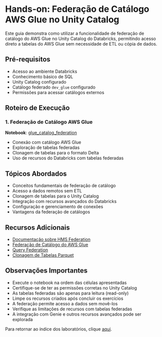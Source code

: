 # Hands-on: Federação de Catálogo AWS Glue no Unity Catalog

Este guia demonstra como utilizar a funcionalidade de federação de catálogo do AWS Glue no Unity Catalog do Databricks, permitindo acesso direto a tabelas do AWS Glue sem necessidade de ETL ou cópia de dados.

## Pré-requisitos
- Acesso ao ambiente Databricks
- Conhecimento básico de SQL
- Unity Catalog configurado
- Catálogo federado `dev_glue` configurado
- Permissões para acessar catálogos externos

## Roteiro de Execução

### 1. Federação de Catálogo AWS Glue
**Notebook**: <a href="$./Glue_catalog_federation/glue_catalog_federation">glue_catalog_federation</a>
- Conexão com catálogo AWS Glue
- Exploração de tabelas federadas
- Clonagem de tabelas para o formato Delta
- Uso de recursos do Databricks com tabelas federadas

## Tópicos Abordados
- Conceitos fundamentais de federação de catálogo
- Acesso a dados remotos sem ETL
- Clonagem de tabelas para o Unity Catalog
- Integração com recursos avançados do Databricks
- Configuração e gerenciamento de conexões
- Vantagens da federação de catálogos

## Recursos Adicionais
- [Documentação sobre HMS Federation](https://docs.databricks.com/aws/en/data-governance/unity-catalog/hms-federation/)
- [Federação de Catálogo do AWS Glue](https://docs.databricks.com/aws/en/data-governance/unity-catalog/hms-federation/hms-federation-glue)
- [Query Federation](https://docs.databricks.com/aws/en/query-federation/)
- [Clonagem de Tabelas Parquet](https://learn.microsoft.com/en-us/azure/databricks/ingestion/data-migration/clone-parquet)

## Observações Importantes
- Execute o notebook na ordem das células apresentadas
- Certifique-se de ter as permissões corretas no Unity Catalog
- As tabelas federadas são apenas para leitura (read-only)
- Limpe os recursos criados após concluir os exercícios
- A federação permite acesso a dados sem movê-los
- Verifique as limitações de recursos com tabelas federadas
- A integração com Genie e outros recursos avançados pode ser explorada

Para retornar ao índice dos laboratórios, clique <a href="$./README.md">aqui</a>. 